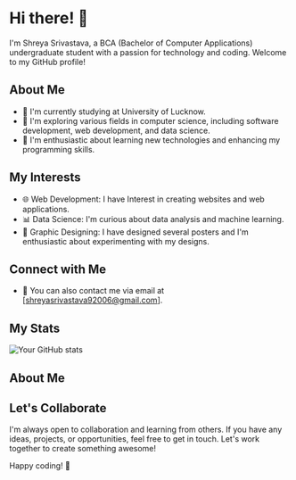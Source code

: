 # Hi there! 👋

I'm Shreya Srivastava, a BCA (Bachelor of Computer Applications) undergraduate student with a passion for technology and coding. Welcome to my GitHub profile!

## About Me

- 🌱 I'm currently studying at University of Lucknow.
- 💼 I'm exploring various fields in computer science, including software development, web development, and data science.
- 🤖 I'm enthusiastic about learning new technologies and enhancing my programming skills.

## My Interests

- 🌐 Web Development: I have Interest in creating websites and web applications.
- 📊 Data Science: I'm curious about data analysis and machine learning.
- 🎨 Graphic Designing: I have designed several posters and I'm enthusiastic about experimenting with my designs.


## Connect with Me

- 📧 You can also contact me via email at [shreyasrivastava92006@gmail.com].

## My Stats

 ![Your GitHub stats](https://github-readme-stats.vercel.app/api?username=Shreya904&show_icons=true&theme=radical)

## About Me

## Let's Collaborate

I'm always open to collaboration and learning from others. If you have any ideas, projects, or opportunities, feel free to get in touch. Let's work together to create something awesome!

Happy coding! 🚀
